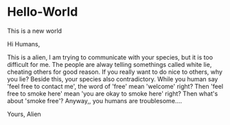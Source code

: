 # Hello-World
This is a new world

Hi Humans,

This is a alien, I am trying to communicate with your species, but it is too difficult for me. The people are alway telling somethings called white lie, cheating others for good reason. If you really want to do nice to others, why you lie? Beside this, your species also contradictory. While you human say 'feel free to contact me', the word of 'free' mean 'welcome' right? Then 'feel free to smoke here' mean 'you are okay to smoke here' right? Then what's about 'smoke free'?
Anyway,, you humans are troublesome....

Yours,
Alien
